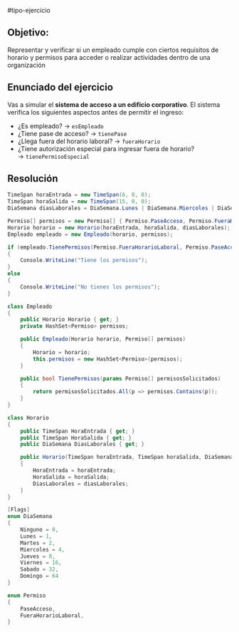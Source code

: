 #tipo-ejercicio
## Objetivo:
Representar y verificar si un empleado cumple con ciertos requisitos de horario y permisos para acceder o realizar actividades dentro de una organización
## Enunciado del ejercicio
Vas a simular el **sistema de acceso a un edificio corporativo**.
El sistema verifica los siguientes aspectos antes de permitir el ingreso:
- ¿Es empleado? → `esEmpleado`
- ¿Tiene pase de acceso? → `tienePase`
- ¿Llega fuera del horario laboral? → `fueraHorario`
- ¿Tiene autorización especial para ingresar fuera de horario? → `tienePermisoEspecial`

## Resolución

```c#
TimeSpan horaEntrada = new TimeSpan(6, 0, 0);
TimeSpan horaSalida = new TimeSpan(15, 0, 0);
DiaSemana diasLaborales = DiaSemana.Lunes | DiaSemana.Miercoles | DiaSemana.Viernes;

Permiso[] permisos = new Permiso[] { Permiso.PaseAcceso, Permiso.FueraHorarioLaboral };
Horario horario = new Horario(horaEntrada, horaSalida, diasLaborales);
Empleado empleado = new Empleado(horario, permisos);

if (empleado.TienePermisos(Permiso.FueraHorarioLaboral, Permiso.PaseAcceso))
{
    Console.WriteLine("Tiene los permisos");
}
else
{
    Console.WriteLine("No tienes los permisos");
}

class Empleado
{
    public Horario Horario { get; }
    private HashSet<Permiso> permisos;

    public Empleado(Horario horario, Permiso[] permisos)
    {
        Horario = horario;
        this.permisos = new HashSet<Permiso>(permisos);
    }

    public bool TienePermisos(params Permiso[] permisosSolicitados)
    {
        return permisosSolicitados.All(p => permisos.Contains(p));
    }
}

class Horario
{
    public TimeSpan HoraEntrada { get; }
    public TimeSpan HoraSalida { get; }
    public DiaSemana DiasLaborales { get; }

    public Horario(TimeSpan horaEntrada, TimeSpan horaSalida, DiaSemana diasLaborales)
    {
        HoraEntrada = horaEntrada;
        HoraSalida = horaSalida;
        DiasLaborales = diasLaborales;
    }
}

[Flags]
enum DiaSemana
{
    Ninguno = 0,
    Lunes = 1,
    Martes = 2,
    Miercoles = 4,
    Jueves = 8,
    Viernes = 16,
    Sabado = 32,
    Domingo = 64
}

enum Permiso
{
    PaseAcceso,
    FueraHorarioLaboral,
}
```